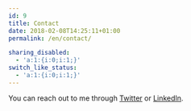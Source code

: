 ```yaml
---
id: 9
title: Contact
date: 2018-02-08T14:25:11+01:00
permalink: /en/contact/

sharing_disabled:
  - 'a:1:{i:0;i:1;}'
switch_like_status:
  - 'a:1:{i:0;i:1;}'
---
```

You can reach out to me through [Twitter](https://twitter.com/touret_alex) or [LinkedIn](https://www.linkedin.com/in/atouret/).